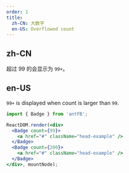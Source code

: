```yaml
---
order: 1
title:
  zh-CN: 大数字
  en-US: Overflowed count
---
```


## zh-CN

超过 99 的会显示为 `99+`。

## en-US

`99+` is displayed when count is larger than `99`.

````jsx
import { Badge } from 'antFB';

ReactDOM.render(<div>
  <Badge count={99}>
    <a href="#" className="head-example" />
  </Badge>
  <Badge count={200}>
    <a href="#" className="head-example" />
  </Badge>
</div>, mountNode);
````
